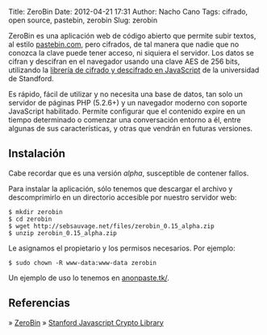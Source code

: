 Title: ZeroBin
Date: 2012-04-21 17:31
Author: Nacho Cano
Tags: cifrado, open source, pastebin, zerobin
Slug: zerobin

ZeroBin es una aplicación web de código abierto que permite subir
textos, al estilo [pastebin.com][], pero cifrados, de tal manera que
nadie que no conozca la clave puede tener acceso, ni siquiera el
servidor. Los datos se cifran y descifran en el navegador usando una
clave AES de 256 bits, utilizando la [librería de cifrado y descifrado
en JavaScript][] de la universidad de Standford.

Es rápido, fácil de utilizar y no necesita una base de datos, tan solo
un servidor de páginas PHP (5.2.6+) y un navegador moderno con soporte
JavaScript habilitado. Permite configurar que el contenido expire en un
tiempo determinado o comenzar una conversación entorno a él, entre
algunas de sus características, y otras que vendrán en futuras
versiones.

Instalación
-----------

Cabe recordar que es una versión _alpha_, susceptible de contener
fallos.

Para instalar la aplicación, sólo tenemos que descargar el archivo y
descomprimirlo en un directorio accesible por nuestro servidor web:

    $ mkdir zerobin
    $ cd zerobin
    $ wget http://sebsauvage.net/files/zerobin_0.15_alpha.zip
    $ unzip zerobin_0.15_alpha.zip

Le asignamos el propietario y los permisos necesarios. Por ejemplo:

    $ sudo chown -R www-data:www-data zerobin

Un ejemplo de uso lo tenemos en [anonpaste.tk/][].

Referencias
-----------

» [ZeroBin][]
» [Stanford Javascript Crypto Library][librería de cifrado y descifrado
en JavaScript]

  [pastebin.com]: http://pastebin.com/
    "pastebin.com"
  [librería de cifrado y descifrado en JavaScript]: http://crypto.stanford.edu/sjcl/
    "librería de cifrado y descifrado en JavaScript"
  [anonpaste.tk/]: http://anonpaste.tk/
    "anonpaste.tk/"
  [ZeroBin]: http://sebsauvage.net/wiki/doku.php?id=php:zerobin
    "ZeroBin"
